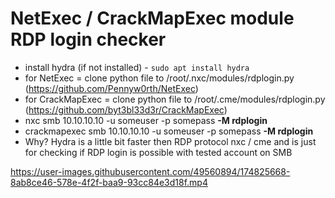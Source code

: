 # NetExec / CrackMapExec module RDP login checker
- install hydra (if not installed) - ```sudo apt install hydra```
- for NetExec      = clone python file to  /root/.nxc/modules/rdplogin.py (https://github.com/Pennyw0rth/NetExec)
- for CrackMapExec = clone python file to  /root/.cme/modules/rdplogin.py (https://github.com/byt3bl33d3r/CrackMapExec)
- nxc smb 10.10.10.10 -u someuser -p somepass **-M rdplogin**
- crackmapexec smb 10.10.10.10 -u someuser -p somepass **-M rdplogin**
- Why? Hydra is a little bit faster then RDP protocol nxc / cme and is just for checking if RDP login is possible with tested account on SMB

https://user-images.githubusercontent.com/49560894/174825668-8ab8ce46-578e-4f2f-baa9-93cc84e3d18f.mp4
